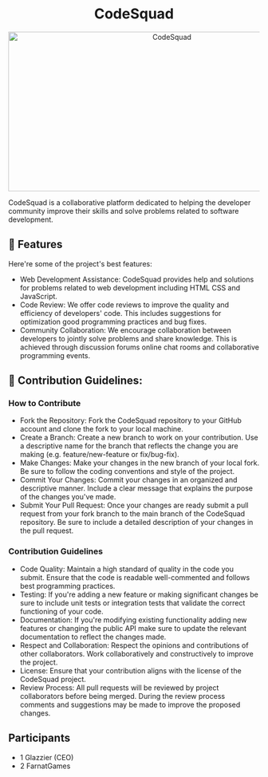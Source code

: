 <h1 align="center" id="title">CodeSquad</h1>

<p align="center"><img src="https://socialify.git.ci/Glazzier/CodeSquad/image?font=Rokkitt&forks=1&issues=1&name=1&owner=1&pattern=Solid&pulls=1&stargazers=1&theme=Dark" alt="CodeSquad" width="640" height="320" /></p>

<p id="description">CodeSquad is a collaborative platform dedicated to helping the developer community improve their skills and solve problems related to software development.</p>

  
  
<h2>🧐 Features</h2>

Here're some of the project's best features:

*   Web Development Assistance: CodeSquad provides help and solutions for problems related to web development including HTML CSS and JavaScript.
*   Code Review: We offer code reviews to improve the quality and efficiency of developers' code. This includes suggestions for optimization good programming practices and bug fixes.
*   Community Collaboration: We encourage collaboration between developers to jointly solve problems and share knowledge. This is achieved through discussion forums online chat rooms and collaborative programming events.

<h2>🍰 Contribution Guidelines:</h2>

### How to Contribute 
- Fork the Repository: Fork the CodeSquad repository to your GitHub account and clone the fork to your local machine. 
- Create a Branch: Create a new branch to work on your contribution. Use a descriptive name for the branch that reflects the change you are making (e.g. feature/new-feature or fix/bug-fix).
- Make Changes: Make your changes in the new branch of your local fork. Be sure to follow the coding conventions and style of the project. 
- Commit Your Changes: Commit your changes in an organized and descriptive manner. Include a clear message that explains the purpose of the changes you've made. 
- Submit Your Pull Request: Once your changes are ready submit a pull request from your fork branch to the main branch of the CodeSquad repository. Be sure to include a detailed description of your changes in the pull request. 

### Contribution Guidelines
- Code Quality: Maintain a high standard of quality in the code you submit. Ensure that the code is readable well-commented and follows best programming practices.
- Testing: If you're adding a new feature or making significant changes be sure to include unit tests or integration tests that validate the correct functioning of your code. 
- Documentation: If you're modifying existing functionality adding new features or changing the public API make sure to update the relevant documentation to reflect the changes made. 
- Respect and Collaboration: Respect the opinions and contributions of other collaborators. Work collaboratively and constructively to improve the project. 
- License: Ensure that your contribution aligns with the license of the CodeSquad project.
- Review Process: All pull requests will be reviewed by project collaborators before being merged. During the review process comments and suggestions may be made to improve the proposed changes.

## Participants
- 1 Glazzier (CEO)
- 2 FarnatGames